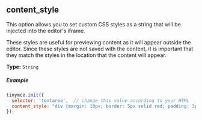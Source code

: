 ## content_style

This option allows you to set custom CSS styles as a string that will be injected into the editor's iframe.

These styles are useful for previewing content as it will appear outside the editor. Since these styles are not saved with the content, it is important that they match the styles in the location that the content will appear.

**Type:** `String`

##### Example

```js
tinymce.init({
  selector: 'textarea',  // change this value according to your HTML
  content_style: "div {margin: 10px; border: 5px solid red; padding: 3px}"
});
```
